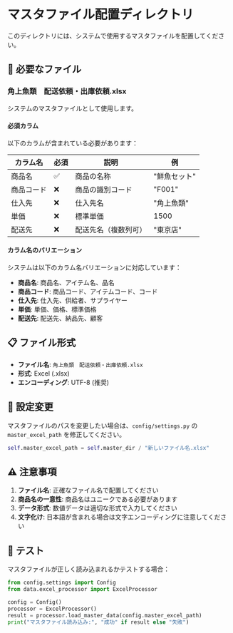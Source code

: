 # マスタファイル配置ディレクトリ

このディレクトリには、システムで使用するマスタファイルを配置してください。

## 📁 必要なファイル

### 角上魚類　配送依頼・出庫依頼.xlsx

システムのマスタファイルとして使用します。

#### 必須カラム

以下のカラムが含まれている必要があります：

| カラム名   | 必須 | 説明                 | 例           |
| ---------- | ---- | -------------------- | ------------ |
| 商品名     | ✅   | 商品の名称           | "鮮魚セット" |
| 商品コード | ❌   | 商品の識別コード     | "F001"       |
| 仕入先     | ❌   | 仕入先名             | "角上魚類"   |
| 単価       | ❌   | 標準単価             | 1500         |
| 配送先     | ❌   | 配送先名（複数列可） | "東京店"     |

#### カラム名のバリエーション

システムは以下のカラム名バリエーションに対応しています：

- **商品名**: 商品名、アイテム名、品名
- **商品コード**: 商品コード、アイテムコード、コード
- **仕入先**: 仕入先、供給者、サプライヤー
- **単価**: 単価、価格、標準価格
- **配送先**: 配送先、納品先、顧客

## 📋 ファイル形式

- **ファイル名**: `角上魚類　配送依頼・出庫依頼.xlsx`
- **形式**: Excel (.xlsx)
- **エンコーディング**: UTF-8 (推奨)

## 🔧 設定変更

マスタファイルのパスを変更したい場合は、`config/settings.py` の `master_excel_path` を修正してください。

```python
self.master_excel_path = self.master_dir / "新しいファイル名.xlsx"
```

## ⚠️ 注意事項

1. **ファイル名**: 正確なファイル名で配置してください
2. **商品名の一意性**: 商品名はユニークである必要があります
3. **データ形式**: 数値データは適切な形式で入力してください
4. **文字化け**: 日本語が含まれる場合は文字エンコーディングに注意してください

## 🧪 テスト

マスタファイルが正しく読み込まれるかテストする場合：

```python
from config.settings import Config
from data.excel_processor import ExcelProcessor

config = Config()
processor = ExcelProcessor()
result = processor.load_master_data(config.master_excel_path)
print("マスタファイル読み込み:", "成功" if result else "失敗")
```
